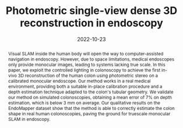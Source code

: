 ---
title: "Photometric single-view dense 3D reconstruction in endoscopy"
collection: publications
date: 2022-10-23
doi: 'https://doi.org/10.1109/IROS47612.2022.9981742'
venue: 'IEEE/RSJ International Conference on Intelligent Robots and Systems (IROS)'
videourl: 'https://www.youtube.com/watch?v=zlls1mVsFA0'
arxiv: '2204.09083'
authors: 
  - vmbatlle
  - josemari
  - tardos
header:
  teaser: batlle22_photometric.gif
abstract:
  "Visual SLAM inside the human body will open the way to computer-assisted navigation in endoscopy. However, due to space limitations, medical endoscopes only provide monocular images, leading to systems lacking true scale. In this paper, we exploit the controlled lighting in colonoscopy to achieve the first in-vivo 3D reconstruction of the human colon using photometric stereo on a calibrated monocular endoscope. Our method works in a real medical environment, providing both a suitable in-place calibration procedure and a depth estimation technique adapted to the colon's tubular geometry. We validate our method on simulated colonoscopies, obtaining a mean error of 7% on depth estimation, which is below 3 mm on average. Our qualitative results on the EndoMapper dataset show that the method is able to correctly estimate the colon shape in real human colonoscopies, paving the ground for truescale monocular SLAM in endoscopy."
keywords: 
  - 3D Reconstruction
  - Illumination Decline
  - Endoscopy
  - Depth Estimation
bibtex: inproceedings
related:
  - /publications/endomapper
---